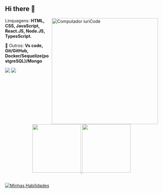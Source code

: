 ## Hi there 👋
 <img src="https://raw.githubusercontent.com/MicaelliMedeiros/micaellimedeiros/master/image/computer-illustration.png" min-width="3500px" max-width="350px" width="350px" align="right" alt="Computador iuriCode">


<p align="left">
   Linquagens: <strong>HTML, CSS, JavaScript, React.JS, Node.JS, TypesScript.</strong>
</p>

<p align="left">
  🔗 Outros: <strong>Vs code, Git/GitHub, Docker/Sequelize(postgreSQL)/Mongo </strong>
</p>


<div>  
     <a href="https://www.linkedin.com/in/xcodleox/" target="_blank"><img src="https://img.shields.io/badge/-LinkedIn-%230077B5?style=for-the-badge&logo=linkedin&logoColor=white" target="_blank"></a>
     <a href="https://wa.me/5571992904139" target="_blank"><img src="https://img.shields.io/badge/WhatsApp-25D366?style=for-the-badge&logo=whatsapp&logoColor=white" target="_blank"></a>
 </div>
 
 <br>
  
 <br> <br>
  
 <div align="center">
  <a href="https://github.com/xcodleox">
  <img height="160em" src="https://github-readme-stats.vercel.app/api?username=xcodleox&show_icons=true&theme=dracula&include_all_commits=true&count_private=true"/>
  <img height="160em" src="https://github-readme-stats.vercel.app/api/top-langs/?username=xcodleox&layout=compact&langs_count=7&theme=dracula"/>

  </div>
  
  <br>
  
[![Minhas Habilidades](https://skillicons.dev/icons?i=html,css,js,ts,react,nextjs,nodejs,mongodb,postgres,docker,materialui,styledcomponents,express,git,figma,powershell,vscode
)](https://skillicons.dev)
  
  ##
  
  

